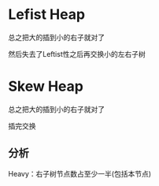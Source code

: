 # Lefist Heap

总之把大的插到小的右子就对了

然后失去了Leftist性之后再交换小的左右子树



# Skew Heap

总之把大的插到小的右子就对了

插完交换



## 分析

Heavy：右子树节点数占至少一半(包括本节点)